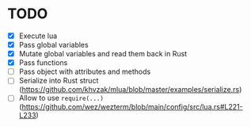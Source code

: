 # TODO

- [x] Execute lua
- [x] Pass global variables
- [x] Mutate global variables and read them back in Rust
- [x] Pass functions
- [ ] Pass object with attributes and methods
- [ ] Serialize into Rust struct (https://github.com/khvzak/mlua/blob/master/examples/serialize.rs)
- [ ] Allow to use `require(...)` (https://github.com/wez/wezterm/blob/main/config/src/lua.rs#L221-L233)
